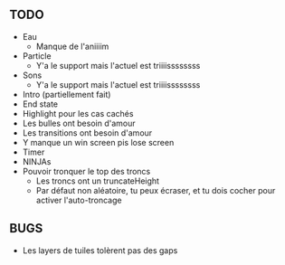 ## TODO

* Eau
    * Manque de l'aniiiim
* Particle
    * Y'a le support mais l'actuel est triiiissssssss
* Sons
    * Y'a le support mais l'actuel est triiiissssssss
* Intro (partiellement fait)
* End state
* Highlight pour les cas cachés
* Les bulles ont besoin d'amour
* Les transitions ont besoin d'amour
* Y manque un win screen pis lose screen
* Timer
* NINJAs
* Pouvoir tronquer le top des troncs
    * Les troncs ont un truncateHeight
    * Par défaut non aléatoire, tu peux écraser, et tu dois cocher pour activer l'auto-troncage

## BUGS
* Les layers de tuiles tolèrent pas des gaps
